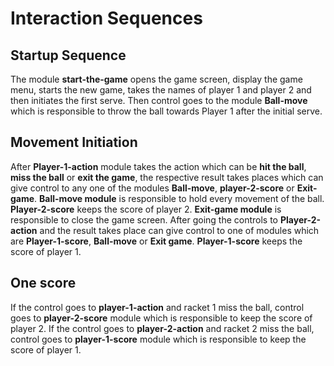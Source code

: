 # Interaction Sequences

## Startup Sequence

The module **start-the-game** opens the game screen,
display the game menu, starts the new game,
takes the names of player 1 and player 2 and then initiates the first serve.
Then control goes to the module **Ball-move** which is responsible
to throw the ball towards Player 1 after the initial serve.

## Movement Initiation

After **Player-1-action** module takes the action which can be **hit the ball**,
**miss the ball** or **exit the game**,
the respective result takes places which can give control to
any one of the modules **Ball-move**,
**player-2-score** or **Exit-game**.
**Ball-move module** is responsible to hold every movement of the ball.
**Player-2-score** keeps the score of player 2.
**Exit-game module** is responsible to close the game screen.
After going the controls to **Player-2-action** and
the result takes place can give control
to one of modules which are **Player-1-score**, **Ball-move** or **Exit game**.
**Player-1-score** keeps the score of player 1.

## One score

If the control goes to **player-1-action** and racket 1 miss the ball,
control goes to **player-2-score** module
which is responsible to keep the score of player 2.
If the control goes to **player-2-action** and racket 2 miss the ball,
control goes to **player-1-score** module
which is responsible to keep the score of player 1.
